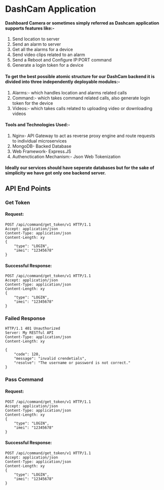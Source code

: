 # DashCam Application
#### Dashboard Camera or sometimes simply referred as Dashcam application supports features like:-
1. Send location to server
2. Send an alarm to server
3. Get all the alarms for a device
4. Send video clips related to an alarm
5. Send a Reboot and Configure IP:PORT command
6. Generate a login token for a device

#### To get the best possible atomic structure for our DashCam backend it is divided into three independently deployable modules:-
1. Alarms:- which handles location and alarms related calls
2. Command:- which takes command related calls, also generate login token for the device
3. Videos:- which takes calls related to uploading video or downloading videos

#### Tools and Technologies Used:-
1. Nginx- API Gateway to act as reverse proxy engine and route requests to individual microservices
2. MongoDB- Backed Database 
3. Web Framework- Express.JS
4. Authenctication Mechanism:- Json Web Tokenization


#### Ideally our services should have seperate databases but for the sake of simplicity we have got only one backend server.

## API End Points

### Get Token

#### Request:
```
POST /api/command/get_token/v1 HTTP/1.1
Accept: application/json
Content-Type: application/json
Content-Length: xy
{
    "type": "LOGIN",
    "imei": "12345678" 
}
```

#### Successful Response:
```
POST /api/command/get_token/v1 HTTP/1.1
Accept: application/json
Content-Type: application/json
Content-Length: xy
{
    "type": "LOGIN",
    "imei": "12345678" 
}
```

### Failed Response
```
HTTP/1.1 401 Unauthorized
Server: My RESTful API
Content-Type: application/json
Content-Length: xy

{
    "code": 120,
    "message": "invalid crendetials",
    "resolve": "The username or password is not correct."
}
```

### Pass Command 

#### Request:
```
POST /api/command/get_token/v1 HTTP/1.1
Accept: application/json
Content-Type: application/json
Content-Length: xy
{
    "type": "LOGIN",
    "imei": "12345678" 
}
```

#### Successful Response:
```
POST /api/command/get_token/v1 HTTP/1.1
Accept: application/json
Content-Type: application/json
Content-Length: xy
{
    "type": "LOGIN",
    "imei": "12345678" 
}
```




